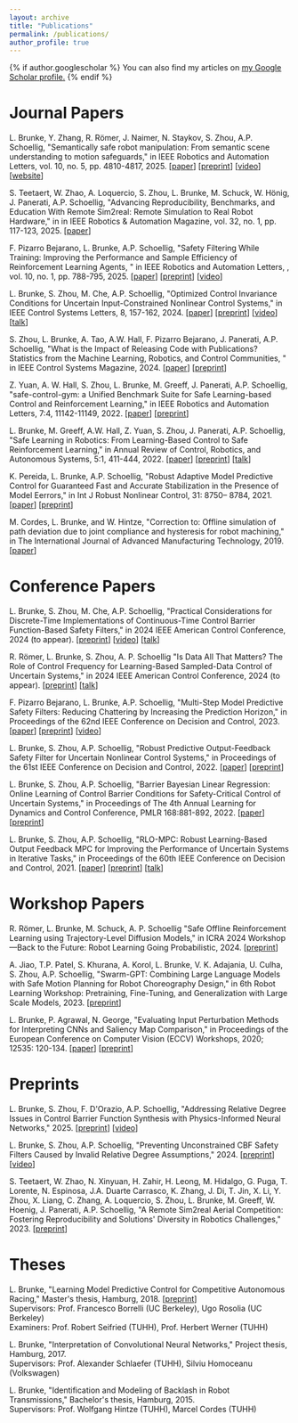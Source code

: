 ```yaml
---
layout: archive
title: "Publications"
permalink: /publications/
author_profile: true
---
```


{% if author.googlescholar %}
  You can also find my articles on <u><a href="{{author.googlescholar}}">my Google Scholar profile</a>.</u>
{% endif %}

<!-- {% include base_path %} -->

<!-- {% for post in site.publications reversed %}
  {% include archive-single.html %}
{% endfor %} -->

Journal Papers
======
L. Brunke, Y. Zhang, R. Römer, J. Naimer, N. Staykov, S. Zhou, A.P. Schoellig, "Semantically safe robot manipulation: From semantic scene understanding to motion safeguards," in IEEE Robotics and Automation Letters, vol. 10, no. 5, pp. 4810-4817, 2025. [[paper](https://ieeexplore.ieee.org/abstract/document/10933541)] [[preprint](https://arxiv.org/abs/2410.15185)] [[video](https://www.youtube.com/watch?v=sL9iW_3nJvQ&t=2s)] [[website](beyondcollision.com)]

S. Teetaert, W. Zhao, A. Loquercio, S. Zhou, L. Brunke, M. Schuck, W. Hönig, J. Panerati, A.P. Schoellig, "Advancing Reproducibility, Benchmarks, and Education With Remote Sim2real: Remote Simulation to Real Robot Hardware," in in IEEE Robotics & Automation Magazine, vol. 32, no. 1, pp. 117-123, 2025. [[paper](https://ieeexplore.ieee.org/abstract/document/10931186)]

F. Pizarro Bejarano, L. Brunke, A.P. Schoellig, "Safety Filtering While Training: Improving the Performance and Sample Efficiency of Reinforcement Learning Agents, " in IEEE Robotics and Automation Letters, , vol. 10, no. 1, pp. 788-795, 2025. [[paper](https://ieeexplore.ieee.org/abstract/document/10778608)] [[preprint](https://arxiv.org/abs/2410.11671)] [[video](https://www.youtube.com/watch?v=3Z96M8P26mI)]

L. Brunke, S. Zhou, M. Che, A.P. Schoellig, "Optimized Control Invariance Conditions for Uncertain Input-Constrained Nonlinear Control Systems," in IEEE Control Systems Letters, 8, 157-162, 2024. [[paper](https://ieeexplore.ieee.org/abstract/document/10365501)] [[preprint](https://arxiv.org/abs/2312.09565)] [[video](https://www.youtube.com/watch?v=7wVZ25zchaY)] [[talk](https://www.youtube.com/watch?v=aqcu-FXu_3U)]

S. Zhou, L. Brunke, A. Tao, A.W. Hall, F. Pizarro Bejarano, J. Panerati, A.P. Schoellig, "What is the Impact of Releasing Code with Publications? Statistics from the Machine Learning, Robotics, and Control Communities, " in IEEE Control Systems Magazine, 2024. [[paper](https://ieeexplore.ieee.org/document/10621946)] [[preprint](https://arxiv.org/abs/2308.10008)]

Z. Yuan, A. W. Hall, S. Zhou, L. Brunke, M. Greeff, J. Panerati, A.P. Schoellig, "safe-control-gym: a Unified Benchmark Suite for Safe Learning-based Control and Reinforcement Learning," in IEEE Robotics and Automation Letters, 7:4, 11142-11149, 2022. [[paper](https://ieeexplore.ieee.org/document/9849119)] [[preprint](https://arxiv.org/abs/2109.06325)]

L. Brunke, M. Greeff, A.W. Hall, Z. Yuan, S. Zhou, J. Panerati, A.P. Schoellig, "Safe Learning in Robotics: From Learning-Based Control to Safe Reinforcement Learning," in Annual Review of Control, Robotics, and Autonomous Systems, 5:1, 411-444, 2022. [[paper](https://www.annualreviews.org/doi/abs/10.1146/annurev-control-042920-020211?journalCode=control)] [[preprint](https://arxiv.org/abs/2108.06266)] [[talk](https://youtu.be/NW23WLVvEyc)]

K. Pereida, L. Brunke, A.P. Schoellig, "Robust Adaptive Model Predictive Control for Guaranteed Fast and Accurate Stabilization in the Presence of Model Eerrors," in Int J Robust Nonlinear Control, 31: 8750– 8784, 2021. [[paper](https://doi.org/10.1002/rnc.5712)] [[preprint](https://www.dynsyslab.org/wp-content/papercite-data/pdf/pereida-ijrnc21.pdf)]

M. Cordes, L. Brunke, and W. Hintze, "Correction to: Offline simulation of path deviation due to joint compliance and hysteresis for robot machining," in The International Journal of Advanced Manufacturing Technology, 2019. [[paper](https://link.springer.com/article/10.1007%2Fs00170-019-04524-1)]

Conference Papers
======
L. Brunke, S. Zhou, M. Che, A.P. Schoellig, "Practical Considerations for Discrete-Time Implementations of Continuous-Time Control Barrier Function-Based Safety Filters," in 2024 IEEE American Control Conference, 2024 (to appear). [[preprint](https://arxiv.org/abs/2404.12329)] [[video](https://youtu.be/HHRuplyWFVg?si=ejbl9RbnUWFC2G9h)] [[talk](https://www.youtube.com/watch?v=7XXyp-vtqKQ)]

R. Römer, L. Brunke, S. Zhou, A. P. Schoellig "Is Data All That Matters? The Role of Control Frequency for Learning-Based Sampled-Data Control of Uncertain Systems," in 2024 IEEE American Control Conference, 2024 (to appear). [[preprint](https://arxiv.org/abs/2403.09504)] [[talk](https://www.youtube.com/watch?v=c6safL3RgFM)]

F. Pizarro Bejarano, L. Brunke, A.P. Schoellig, "Multi-Step Model Predictive Safety Filters: Reducing Chattering by Increasing the Prediction Horizon," in Proceedings of the 62nd IEEE Conference on Decision and Control, 2023. [[paper](https://ieeexplore.ieee.org/abstract/document/10383734)] [[preprint](https://arxiv.org/abs/2309.11453)] [[video](https://www.youtube.com/watch?v=l1F4A1HIIIM)]

L. Brunke, S. Zhou, A.P. Schoellig, "Robust Predictive Output-Feedback Safety Filter for Uncertain Nonlinear Control Systems," in Proceedings of the 61st IEEE Conference on Decision and Control, 2022. [[paper](https://ieeexplore.ieee.org/abstract/document/9992834)] [[preprint](https://arxiv.org/abs/2212.08900)]

L. Brunke, S. Zhou, A.P. Schoellig, "Barrier Bayesian Linear Regression: Online Learning of Control Barrier Conditions for Safety-Critical Control of Uncertain Systems," in Proceedings of The 4th Annual Learning for Dynamics and Control Conference, PMLR 168:881-892, 2022. [[paper](https://proceedings.mlr.press/v168/brunke22a.html)] [[preprint](https://arxiv.org/abs/2204.03801)]

L. Brunke, S. Zhou, A.P. Schoellig, "RLO-MPC: Robust Learning-Based Output Feedback MPC for Improving the Performance of Uncertain Systems in Iterative Tasks," in Proceedings of the 60th IEEE Conference on Decision and Control, 2021. [[paper](https://ieeexplore.ieee.org/document/9682940)] [[preprint](https://arxiv.org/abs/2110.00542)] [[talk](https://youtu.be/xJ8xFKp3cAo)]

Workshop Papers
======
R. Römer, L. Brunke, M. Schuck, A. P. Schoellig "Safe Offline Reinforcement Learning using Trajectory-Level Diffusion Models," in ICRA 2024 Workshop—Back to the Future: Robot Learning Going Probabilistic, 2024. [[preprint](https://openreview.net/pdf?id=o575pIMeEz)]

A. Jiao, T.P. Patel, S. Khurana, A. Korol, L. Brunke, V. K. Adajania, U. Culha, S. Zhou, A.P. Schoellig, "Swarm-GPT: Combining Large Language Models with Safe Motion Planning for Robot Choreography Design," in 6th Robot Learning Workshop: Pretraining, Fine-Tuning, and Generalization with Large Scale Models, 2023. [[preprint](https://arxiv.org/abs/2312.01059)]

L. Brunke, P. Agrawal, N. George, "Evaluating Input Perturbation Methods for Interpreting CNNs and Saliency Map Comparison," in Proceedings of the European Conference on Computer Vision (ECCV) Workshops, 2020; 12535: 120-134. [[paper](https://link.springer.com/chapter/10.1007/978-3-030-66415-2_8)] [[preprint](https://arxiv.org/abs/2101.10977)]

Preprints
======
L. Brunke, S. Zhou, F. D'Orazio, A.P. Schoellig, "Addressing Relative Degree Issues in Control Barrier Function Synthesis with Physics-Informed Neural Networks," 2025. [[preprint](https://arxiv.org/abs/2504.06242)] [[video](https://www.youtube.com/watch?v=bxGFtq1PIgM)]

L. Brunke, S. Zhou, A.P. Schoellig, "Preventing Unconstrained CBF Safety Filters Caused by Invalid Relative Degree Assumptions," 2024. [[preprint](https://arxiv.org/abs/2409.11171)] [[video](https://www.youtube.com/watch?v=V6XuLyLdVqo)]

S. Teetaert, W. Zhao, N. Xinyuan, H. Zahir, H. Leong, M. Hidalgo, G. Puga, T. Lorente, N. Espinosa, J.A. Duarte Carrasco, K. Zhang, J. Di, T. Jin, X. Li, Y. Zhou, X. Liang, C. Zhang, A. Loquercio, S. Zhou, L. Brunke, M. Greeff, W. Hoenig, J. Panerati, A.P. Schoellig, "A Remote Sim2real Aerial Competition: Fostering Reproducibility and Solutions' Diversity in Robotics Challenges," 2023. [[preprint](https://arxiv.org/abs/2308.16743)]

Theses
======
L. Brunke, "Learning Model Predictive Control for Competitive Autonomous Racing," Master's thesis, Hamburg, 2018. [[preprint](https://arxiv.org/abs/2005.00826)]\
Supervisors: Prof. Francesco Borrelli (UC Berkeley), Ugo Rosolia (UC Berkeley)\
Examiners: Prof. Robert Seifried (TUHH), Prof. Herbert Werner (TUHH)

L. Brunke, "Interpretation of Convolutional Neural Networks," Project thesis, Hamburg, 2017.\
Supervisors: Prof. Alexander Schlaefer (TUHH), Silviu Homoceanu (Volkswagen)

L. Brunke, "Identification and Modeling of Backlash in Robot Transmissions," Bachelor's thesis, Hamburg, 2015.\
Supervisors: Prof. Wolfgang Hintze (TUHH), Marcel Cordes (TUHH)
